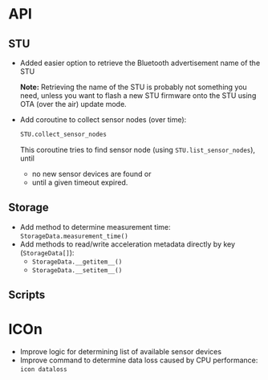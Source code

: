 # API

## STU

- Added easier option to retrieve the Bluetooth advertisement name of the STU

  **Note:** Retrieving the name of the STU is probably not something you need, unless you want to flash a new STU firmware onto the STU using OTA (over the air) update mode.

- Add coroutine to collect sensor nodes (over time):

  ```py
  STU.collect_sensor_nodes
  ```

  This coroutine tries to find sensor node (using `STU.list_sensor_nodes`), until
  - no new sensor devices are found or
  - until a given timeout expired.

## Storage

- Add method to determine measurement time: `StorageData.measurement_time()`
- Add methods to read/write acceleration metadata directly by key (`StorageData[]`):
  - `StorageData.__getitem__()`
  - `StorageData.__setitem__()`

## Scripts

# ICOn

- Improve logic for determining list of available sensor devices
- Improve command to determine data loss caused by CPU performance: `icon dataloss`
